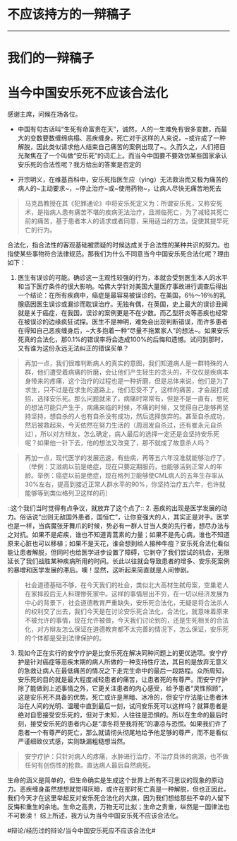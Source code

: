 # 不应该持方的一辩稿子
- - - -
# 我们的一辩稿子
# 当今中国安乐死不应该合法化
感谢主席，问候在场各位。
* 中国有句古话叫“生死有命富贵在天”，诚然，人的一生难免有很多变数，而最大的变数要数缠绵病榻、恶疾缠身。死亡对于这样的人来说，~或许成了一种解脱，因此类似请求他人结束自己痛苦的案例出现了~。久而久之，人们把目光聚焦在了一个叫做“安乐死”的词汇上。而当今中国要不要效仿某些国家承认安乐死的合法性呢？我方给出的答案是否定的

* 开宗明义，在维基百科中，安乐死指医生应（yìng）无法救治而又极为痛苦的病人的~主动要求~，~停止治疗~或~使用药物~，让病人尽快无痛苦地死去
> 马克昌教授在其《犯罪通论》中将安乐死定义为：所谓安乐死，又称安死术，是指病人患有痛苦不堪的疾病无法治疗，且濒临死亡，为了减轻其死亡前的痛苦，基于患者本人的请求或者同意，采用适当的方法，促使其提早死亡的行为。  

合法化，指合法性的客观基础被质疑的时候达成关于合法性的某种共识的努力。也指使某些事物符合法律规范。那我们为什么不同意当今中国安乐死合法化呢？理由如下：
1. 医生有误诊的可能。确诊这一主观性较强的行为，本就会受到医生本人的水平和当下医疗条件的很大影响。哈佛大学针对美国大量医疗事故进行调查后得出一个结论：在所有疾病中，癌症是最容易被误诊的。在美国，6％～16％的乳腺癌因医生误诊或漏诊而耽误治疗。无独有偶，在英国，史上最大的误诊丑闻就是关于癌症，在我国，误诊的案例更是不在少数。而乙型肝炎等恶疾也经常在被误诊的边缘疯狂试探。医生不是神明，难免会出现判断错误，而许多患者在得知自己恶疾缠身后，~大多抱着一种“尽量不拖累家人”的想法~。如果安乐死真的合法化，那0.1%的错误率将会造成100%的后悔和遗憾。试问到那时，又有谁为这份永远无法纠正的错误买单？
> 再加一点，我们很难判断病人的真实的意图，我们知道病人是一群特殊的人群，他们遭受着病痛的折磨，会让他们产生轻生的念头的，不仅仅是疾病本身带来的疼痛，这个治疗的过程也是一种折磨，但是总体来说，他们是为了求生，只不过是在求生的道路上，他们忍受不了，这样的痛苦，才会屈打成招，选择安乐死。那么问题就来了，病痛时常常有，但是不是一直有，想死的想法可能只产生于，病痛来临的时候，不痛的时候，又觉得自己能够再坚持坚持，想自杀的人也有自杀没有成功，然后选择放弃的。甚至自杀成功，然后被救起来，今天依然在努力生活的（周润发自杀过，还有崔永元自杀过），所以对方辩友，怎么确定，病人最后的选择一定还是会坚持安乐死呢？如果他一针下去，他的想法又改变了，那不就成了故意杀人吗？  

> 再加一点，现代医学的发展迅速，有些病，再等五六年没准就能够治疗了，（举例：艾滋病以前是绝症，现在只要定期服药，也能够活到正常人的年龄。举例：癌症以前是绝症，现在格列卫能够使CML病人的五年生存率从30%左右，提高到接近正常人群水平的90%，你坚持治疗五六年，也许就能够等到类似格列卫这样的药）  

::这个我们当时觉得有点争议，就放弃了这个点了::
2. 恶疾的出现是医学发展的动力。俗话说“出则无敌国外患者，国恒亡”，让你变强大的人，其实正是对手。医学也是一样，当病魔张牙舞爪的时候，势必有一群人甘当人类的先行者，想尽办法与之对抗。如果不是疟疾，谁也不知道青蒿素的力量；如果不是先心病，谁也不知道原来心脏也可以移植；如果不是天花，谁会想到给人接种牛痘？安乐死合法化看似能让患者解脱，但同时也给医学进步设置了障碍，它剥夺了我们尝试的机会，无限延长了我们战胜某种疾病所用的时间。长此以往就会导致患者的增多、安乐死案例的暴增和医学发展的滞后。噢！显然，这听起来简直就是人间惨剧。
> 社会道德基础不够，在今天我们的社会，类似北大高材生弑母案，空巢老人在家摔跤后无人料理惨死家中。这样的事情层出不穷，在一切以经济发展为中心的背景下，社会道德教育严重缺失，安乐死合法化，无疑是将合法杀人的权利交了出去，我们今天是在讨论安乐死合法化，合法化，就意味着原来不被允许的事情，现在允许被做，今天我们讨论到的，还是生死相关的合法化，对方辩友怎么保证在道德教育都不太完善的情况下，怎么保证，安乐死的个体都是受到法律保护的。  

3. 现如今正在实行的安宁疗护是比安乐死在解决同种问题上的更优选项。安宁疗护是针对癌症等恶疾末期的病人所做的一种支持性疗法，其目的是放弃无意义的急救让病人在最低痛苦的情况之下走完生命中的最后一段路程。众所周知，安乐死的目的就是最大程度减轻患者的痛苦，让患者死的有尊严。而安宁疗护除了能做到上述事情之外，它更关注患者的内心感受，给予患者“灵性照顾”，这是安乐死不具备的优势。死亡或许是黑暗、冰冷的，但安宁疗法能让患者沐浴在人间的光明、温暖中直到最后一刻，试问安乐死可以这样吗？就算患者是绝对自愿接受安乐死的，但对于未知，人往往是恐惧的。所以在生命的最后时刻，接受安乐死的患者内心是“凛冬将至我将死”的凄凉与恐慌。如果我们许了患者一个有尊严的死亡，那么就请彻头彻尾地给予他足够的尊严，而不是看似严谨细致仪式感，实则缺漏粗糙想当然。
> 安宁疗护：只针对病人的疼痛，水肿进行治疗，不治疗具体的病源，也不做任何有创伤性的抢救。直达病人最后自然病死。  


生命的涵义是简单的，但生命确实是生成这个世界上所有不可思议的现象的原动力。恶疾缠身虽然想想就觉得灰暗，或许在那时死亡真是一种解脱，但也正因此，我们今天才在这里举起反对安乐死合法化的大旗，因为我们想给那些不幸的人留下反悔和重生的余地。生命之高贵，万物无可比拟；生命之贵重，纵然是一国律法也不可亵渎！
综上所述，我方认为当今中国安乐死不应该合法化。





#辩论/经历过的辩论/当今中国安乐死应不应该合法化#
